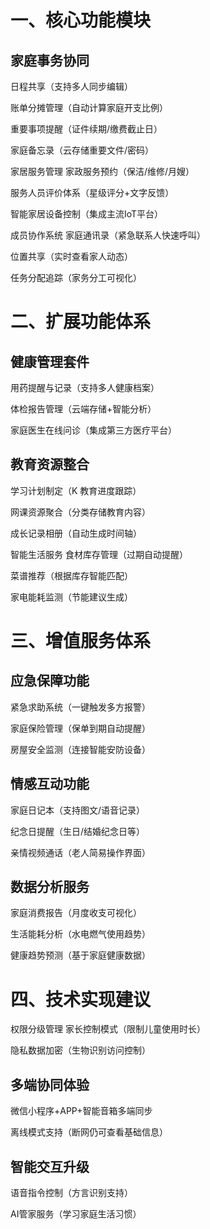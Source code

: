 # 一、核心功能模块
## ‌家庭事务协同‌
日程共享（支持多人同步编辑）‌

账单分摊管理（自动计算家庭开支比例）‌

重要事项提醒（证件续期/缴费截止日）‌

家庭备忘录（云存储重要文件/密码）‌

‌家居服务管理‌
家政服务预约（保洁/维修/月嫂）‌

服务人员评价体系（星级评分+文字反馈）‌

智能家居设备控制（集成主流IoT平台）‌

‌成员协作系统‌
家庭通讯录（紧急联系人快速呼叫）‌

位置共享（实时查看家人动态）‌

任务分配追踪（家务分工可视化）‌

# 二、扩展功能体系
## ‌健康管理套件‌
用药提醒与记录（支持多人健康档案）‌

体检报告管理（云端存储+智能分析）‌

家庭医生在线问诊（集成第三方医疗平台）‌


## 教育资源整合‌
学习计划制定（K
教育进度跟踪）‌

网课资源聚合（分类存储教育内容）‌

成长记录相册（自动生成时间轴）‌

‌智能生活服务‌
食材库存管理（过期自动提醒）‌

菜谱推荐（根据库存智能匹配）‌

家电能耗监测（节能建议生成）‌

# 三、增值服务体系

## 应急保障功能‌
紧急求助系统（一键触发多方报警）‌

家庭保险管理（保单到期自动提醒）‌

房屋安全监测（连接智能安防设备）‌


## 情感互动功能‌
家庭日记本（支持图文/语音记录）‌

纪念日提醒（生日/结婚纪念日等）‌

亲情视频通话（老人简易操作界面）‌


## 数据分析服务‌
家庭消费报告（月度收支可视化）‌

生活能耗分析（水电燃气使用趋势）‌

健康趋势预测（基于家庭健康数据）‌

# 四、技术实现建议
‌权限分级管理‌
家长控制模式（限制儿童使用时长）‌

隐私数据加密（生物识别访问控制）‌

## 多端协同体验‌
微信小程序+APP+智能音箱多端同步‌

离线模式支持（断网仍可查看基础信息）‌

## ‌智能交互升级‌
语音指令控制（方言识别支持）‌

AI管家服务（学习家庭生活习惯）‌
